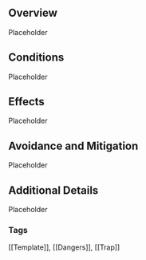 ## Overview

Placeholder

## Conditions

Placeholder

## Effects

Placeholder

## Avoidance and Mitigation

Placeholder

## Additional Details

Placeholder

### Tags 
[[Template]], [[Dangers]], [[Trap]]
